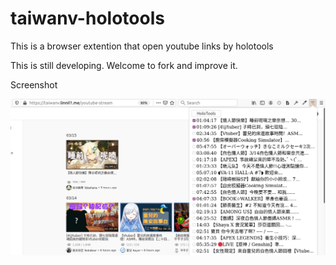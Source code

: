 # taiwanv-holotools

This is a browser extention that open youtube links by holotools

This is still developing. Welcome to fork and improve it.

Screenshot

![screenshot](https://github.com/linnil1/taiwanv-holotools/blob/main/screenshot.png)
